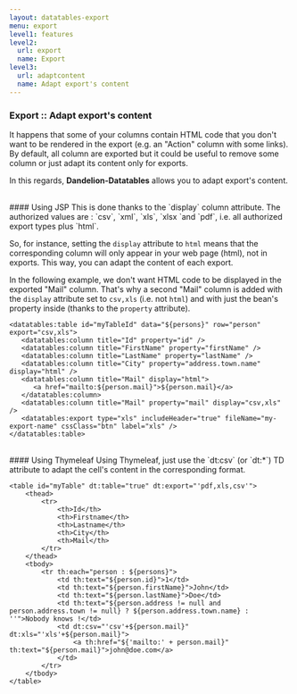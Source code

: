 ```yaml
---
layout: datatables-export
menu: export
level1: features
level2:
  url: export
  name: Export
level3:
  url: adaptcontent
  name: Adapt export's content
---
```


### Export :: Adapt export\'s content

It happens that some of your columns contain HTML code that you don\'t want to be rendered in the export (e.g. an \"Action\" column with some links).
By default, all column are exported but it could be useful to remove some column or just adapt its content only for exports.

In this regards, **Dandelion-Datatables** allows you to adapt export's content.

<br />
#### Using JSP
This is done thanks to the `display` column attribute. The authorized values are : `csv`, `xml`, `xls`, `xlsx `and `pdf`, i.e. all authorized export types plus `html`.

So, for instance, setting the `display` attribute to `html` means that the corresponding column will only appear in your web page (html), not in exports.
This way, you can adapt the content of each export. 

In the following example, we don\'t want HTML code to be displayed in the exported \"Mail\" column. 
That\'s why a second \"Mail\" column is added with the `display` attribute set to `csv,xls` (i.e. not `html`) and with just the bean\'s property inside (thanks to the `property` attribute).

	<datatables:table id="myTableId" data="${persons}" row="person" export="csv,xls">
	   <datatables:column title="Id" property="id" />
	   <datatables:column title="FirstName" property="firstName" />
	   <datatables:column title="LastName" property="lastName" />
	   <datatables:column title="City" property="address.town.name" display="html" />
	   <datatables:column title="Mail" display="html">
	      <a href="mailto:${person.mail}">${person.mail}</a>
	   </datatables:column>
	   <datatables:column title="Mail" property="mail" display="csv,xls" />
	   <datatables:export type="xls" includeHeader="true" fileName="my-export-name" cssClass="btn" label="xls" />
	</datatables:table>

<br />
#### Using Thymeleaf
Using Thymeleaf, just use the `dt:csv` (or `dt:*`) TD attribute to adapt the cell's content in the corresponding format.


    <table id="myTable" dt:table="true" dt:export="'pdf,xls,csv'">
        <thead>
            <tr>
                <th>Id</th>
                <th>Firstname</th>
                <th>Lastname</th>
                <th>City</th>
                <th>Mail</th>
            </tr>
        </thead>
        <tbody>
            <tr th:each="person : ${persons}">
                <td th:text="${person.id}">1</td>
                <td th:text="${person.firstName}">John</td>
                <td th:text="${person.lastName}">Doe</td>
                <td th:text="${person.address != null and person.address.town != null} ? ${person.address.town.name} : ''">Nobody knows !</td>
                <td dt:csv="'csv'+${person.mail}" dt:xls="'xls'+${person.mail}">
                    <a th:href="${'mailto:' + person.mail}" th:text="${person.mail}">john@doe.com</a>
                </td>
            </tr>
        </tbody>
    </table>

